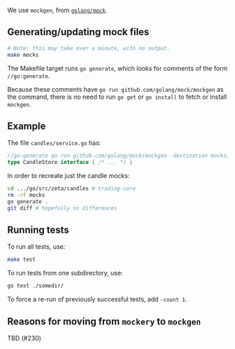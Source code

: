 We use `mockgen`, from [`golang/mock`](https://github.com/golang/mock).

## Generating/updating mock files

```bash
# Note: this may take over a minute, with no output.
make mocks
```

The Makefile target runs `go generate`, which looks for comments of the form
`//go:generate`.

Because these comments have `go run github.com/golang/mock/mockgen` as the
command, there is no need to run `go get` or `go install` to fetch or install
`mockgen`.

## Example

The file `candles/service.go` has:

```go
//go:generate go run github.com/golang/mock/mockgen -destination mocks/candle_store_mock.go -package mocks code.zetaprotocol.io/zeta/candles CandleStore
type CandleStore interface { /* ... */ }
```

In order to recreate just the candle mocks:

```bash
cd .../go/src/zeta/candles # trading-core
rm -rf mocks
go generate .
git diff # hopefully no differences
```

## Running tests

To run all tests, use:

```bash
make test
```

To run tests from one subdirectory, use:

```bash
go test ./somedir/
```

To force a re-run of previously successful tests, add `-count 1`.

## Reasons for moving from `mockery` to `mockgen`

TBD (#230)
